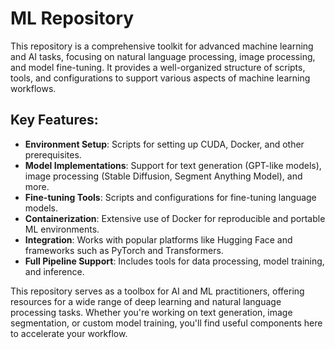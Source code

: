 # ML Repository

This repository is a comprehensive toolkit for advanced machine learning and AI tasks, focusing on natural language processing, image processing, and model fine-tuning. It provides a well-organized structure of scripts, tools, and configurations to support various aspects of machine learning workflows.

## Key Features:

- **Environment Setup**: Scripts for setting up CUDA, Docker, and other prerequisites.
- **Model Implementations**: Support for text generation (GPT-like models), image processing (Stable Diffusion, Segment Anything Model), and more.
- **Fine-tuning Tools**: Scripts and configurations for fine-tuning language models.
- **Containerization**: Extensive use of Docker for reproducible and portable ML environments.
- **Integration**: Works with popular platforms like Hugging Face and frameworks such as PyTorch and Transformers.
- **Full Pipeline Support**: Includes tools for data processing, model training, and inference.

This repository serves as a toolbox for AI and ML practitioners, offering resources for a wide range of deep learning and natural language processing tasks. Whether you're working on text generation, image segmentation, or custom model training, you'll find useful components here to accelerate your workflow.

